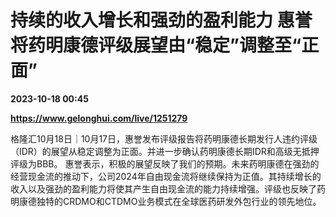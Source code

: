 # 持续的收入增长和强劲的盈利能力 惠誉将药明康德评级展望由“稳定”调整至“正面”

**2023-10-18 00:45**

**https://www.gelonghui.com/live/1251279**

格隆汇10月18日｜10月17日，惠誉发布评级报告将药明康德长期发行人违约评级（IDR）的展望从稳定调整为正面。并进一步确认药明康德长期IDR和高级无抵押评级为BBB。 惠誉表示，积极的展望反映了我们的预期。未来药明康德在强劲的经营现金流的推动下，公司2024年自由现金流将继续保持为正值。其持续增长的收入以及强劲的盈利能力将使其产生自由现金流的能力持续增强。评级也反映了药明康德独特的CRDMO和CTDMO业务模式在全球医药研发外包行业的领先地位。